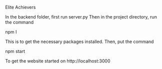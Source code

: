 Elite Achievers

In the backend folder, first run server.py
Then in the project directory, run the command

npm I

This is to get the necessary packages installed. Then, put the command

npm start

To get the website started on http://localhost:3000
